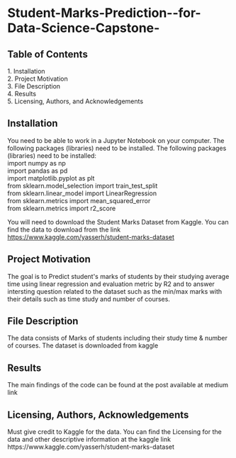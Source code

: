 # Student-Marks-Prediction--for-Data-Science-Capstone-

<h2> Table of Contents </h2> 
1. Installation   <br>
2. Project Motivation <br>
3. File Description <br> 
4. Results <br> 
5. Licensing, Authors, and Acknowledgements <br>

<h2> Installation </h2> 

You need to be able to work in a Jupyter Notebook on your computer. The following packages (libraries) need to be installed. 
The following packages (libraries) need to be installed: <br>
import numpy as np <br>
import pandas as pd <br>
import matplotlib.pyplot as plt <br>
from sklearn.model_selection import train_test_split <br>
from sklearn.linear_model import LinearRegression <br>
from sklearn.metrics import mean_squared_error <br>
from sklearn.metrics import r2_score <br>


You will need to download the Student Marks Dataset from Kaggle. You can find the data to download from the link  https://www.kaggle.com/yasserh/student-marks-dataset

<h2> Project Motivation </h2> 
The goal is to Predict student's marks of students by their studying average time using linear regression and evaluation metric by R2 and to answer intersting question related to the dataset such as the min/max marks with their details such as time study and number of courses. 


<h2> File Description </h2> 

The data consists of Marks of students including their study time & number of courses. The dataset is downloaded from kaggle



<h2> Results </h2> 
The main findings of the code can be found at the post available at medium link 


<h2> Licensing, Authors, Acknowledgements </h2>
Must give credit to Kaggle for the data. You can find the Licensing for the data and other descriptive information at the kaggle link 
https://www.kaggle.com/yasserh/student-marks-dataset
